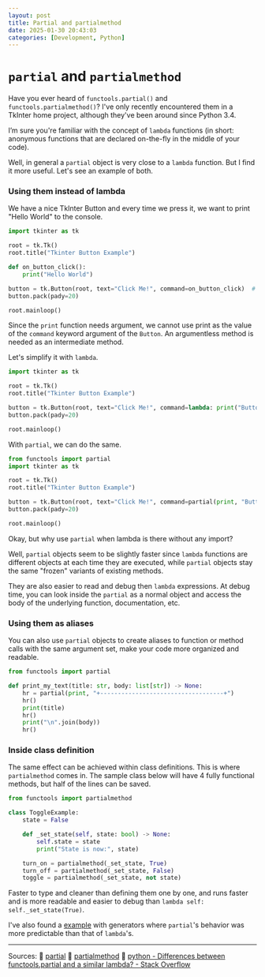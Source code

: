```yaml
---
layout: post
title: Partial and partialmethod
date: 2025-01-30 20:43:03
categories: [Development, Python]
---
```


# `partial` and `partialmethod`

Have you ever heard of `functools.partial()` and `functools.partialmethod()`? I've only recently encountered them in a TkInter home project, although they've been around since Python 3.4. 

I’m sure you're familiar with the concept of `lambda` functions (in short: anonymous functions that are declared on-the-fly in the middle of your code). 

Well, in general a `partial` object is very close to a `lambda` function. But I find it more useful. Let's see an example of both.

### Using them instead of lambda

We have a nice TkInter Button and every time we press it, we want to print "Hello World" to the console.

```python
import tkinter as tk

root = tk.Tk()
root.title("Tkinter Button Example")

def on_button_click():
    print("Hello World")

button = tk.Button(root, text="Click Me!", command=on_button_click)  # 👈
button.pack(pady=20)

root.mainloop()
```

Since the `print` function needs argument, we cannot use print as the value of the `command` keyword argument of the `Button`. An argumentless method is needed as an intermediate method.

Let's simplify it with `lambda`.

```python
import tkinter as tk

root = tk.Tk()
root.title("Tkinter Button Example")

button = tk.Button(root, text="Click Me!", command=lambda: print("Button clicked!"))
button.pack(pady=20)

root.mainloop()
```

With `partial`, we can do the same.

```python
from functools import partial
import tkinter as tk

root = tk.Tk()
root.title("Tkinter Button Example")

button = tk.Button(root, text="Click Me!", command=partial(print, "Button clicked!"))
button.pack(pady=20)

root.mainloop()
```

Okay, but why use `partial` when lambda is there without any import?

Well, `partial` objects seem to be slightly faster since `lambda` functions are different objects at each time they are executed, while `partial` objects stay the same "frozen" variants of existing methods.

They are also easier to read and debug then `lambda` expressions. At debug time, you can look inside the `partial` as a normal object and access the body of the underlying function, documentation, etc.

### Using them as aliases

You can also use `partial` objects to create aliases to function or method calls with the same argument set, make your code more organized and readable.

```python
from functools import partial

def print_my_text(title: str, body: list[str]) -> None:
    hr = partial(print, "+-----------------------------------+")
    hr()
    print(title)
    hr()
    print("\n".join(body))
    hr()
```

### Inside class definition

The same effect can be achieved within class definitions. This is where `partialmethod` comes in. The sample class below will have 4 fully functional methods, but half of the lines can be saved.

```python
from functools import partialmethod

class ToggleExample:
    state = False

    def _set_state(self, state: bool) -> None:
        self.state = state
        print("State is now:", state)

    turn_on = partialmethod(_set_state, True)
    turn_off = partialmethod(_set_state, False)
    toggle = partialmethod(_set_state, not state)
```

Faster to type and cleaner than defining them one by one, and runs faster and is more readable and easier to debug than `lambda self: self._set_state(True)`.

I've also found a [example](https://stackoverflow.com/a/78491128) with generators where `partial`'s behavior was more predictable than that of `lambda`'s.

---

Sources:
🔗 [partial](https://docs.python.org/3/library/functools.html#functools.partial)
🔗 [partialmethod](https://docs.python.org/3/library/functools.html#functools.partialmethod)
🔗 [python - Differences between functools.partial and a similar lambda? - Stack Overflow](https://stackoverflow.com/questions/11828410/differences-between-functools-partial-and-a-similar-lambda)